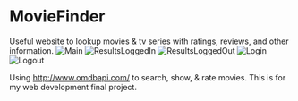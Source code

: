 # MovieFinder
Useful website to lookup movies & tv series with ratings, reviews, and other information.
![Main](https://github.com/apokhva/MovieFinder/blob/master/Main.png)
![ResultsLoggedIn](https://github.com/apokhva/MovieFinder/blob/master/ResultsLoggedIn.png)
![ResultsLoggedOut](https://github.com/apokhva/MovieFinder/blob/master/ResultsLoggedOut.png)
![Login](https://github.com/apokhva/MovieFinder/blob/master/Login.png)
![Logout](https://github.com/apokhva/MovieFinder/blob/master/Logout.png)


Using http://www.omdbapi.com/ to search, show, &amp; rate movies. This is for my web development final project.
